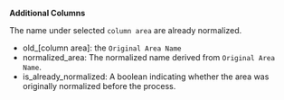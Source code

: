 
**Additional Columns**

The name under selected `column area` are already normalized.

* old_[column area]: the `Original Area Name`
* normalized_area: The normalized name derived from `Original Area Name`.
* is_already_normalized: A boolean indicating whether the area was originally normalized before the process.
